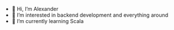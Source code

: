 - 👋 Hi, I’m Alexander
- 👀 I’m interested in backend development and everything around 
- 🌱 I’m currently learning Scala

<!---
santik/santik is a ✨ special ✨ repository because its `README.md` (this file) appears on your GitHub profile.
You can click the Preview link to take a look at your changes.
--->
